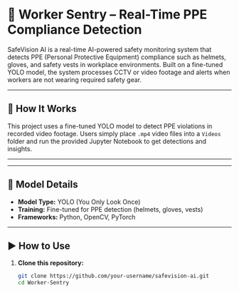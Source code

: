 # 🦺 Worker Sentry – Real-Time PPE Compliance Detection

SafeVision AI is a real-time AI-powered safety monitoring system that detects PPE (Personal Protective Equipment) compliance such as helmets, gloves, and safety vests in workplace environments. Built on a fine-tuned YOLO model, the system processes CCTV or video footage and alerts when workers are not wearing required safety gear.

---

## 🚀 How It Works

This project uses a fine-tuned YOLO model to detect PPE violations in recorded video footage. Users simply place `.mp4` video files into a `Videos` folder and run the provided Jupyter Notebook to get detections and insights.

---


---

## 🧠 Model Details

- **Model Type:** YOLO (You Only Look Once)
- **Training:** Fine-tuned for PPE detection (helmets, gloves, vests)
- **Frameworks:** Python, OpenCV, PyTorch

---

## ▶️ How to Use

1. **Clone this repository:**

   ```bash
   git clone https://github.com/your-username/safevision-ai.git
   cd Worker-Sentry


